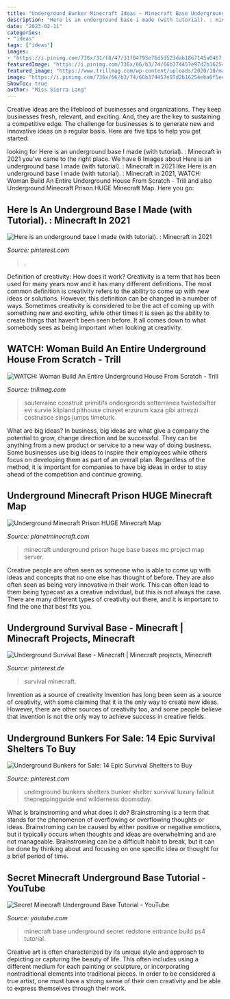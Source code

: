 ```yaml
---
title: "Underground Bunker Minecraft Ideas ~ Minecraft Base Underground Secret Redstone Entrance Build Ps4 Tutorial"
description: "Here is an underground base i made (with tutorial). : minecraft in 2021"
date: "2023-02-11"
categories:
- "ideas"
tags: ["ideas"]
images:
- "https://i.pinimg.com/736x/31/f8/47/31f84795e76d5d523dab1867145a0467.jpg"
featuredImage: "https://i.pinimg.com/736x/66/b3/74/66b374457e97d2b16254eba6f5eef62a.jpg"
featured_image: "https://www.trillmag.com/wp-content/uploads/2020/10/maxresdefault-2020-10-09T115332.547.jpg"
image: "https://i.pinimg.com/736x/66/b3/74/66b374457e97d2b16254eba6f5eef62a.jpg"
ShowToc: true
author: "Miss Sierra Lang"
---
```



Creative ideas are the lifeblood of businesses and organizations. They keep businesses fresh, relevant, and exciting. And, they are the key to sustaining a competitive edge. The challenge for businesses is to generate new and innovative ideas on a regular basis. Here are five tips to help you get started:

	

		
looking for Here is an underground base I made (with tutorial). : Minecraft in 2021 you've came to the right place. We have 6 Images about Here is an underground base I made (with tutorial). : Minecraft in 2021 like Here is an underground base I made (with tutorial). : Minecraft in 2021, WATCH: Woman Build An Entire Underground House From Scratch - Trill and also Underground Minecraft Prison HUGE Minecraft Map. Here you go:
		
    
## Here Is An Underground Base I Made (with Tutorial). : Minecraft In 2021

<img loading=lazy src="https://i.pinimg.com/736x/31/f8/47/31f84795e76d5d523dab1867145a0467.jpg" onerror="this.onerror=null;this.src='https://tse1.mm.bing.net/th?id=OIP.j-NTkO5JvisJn8RvevHTSAHaD3&amp;pid=15.1';" alt="Here is an underground base I made (with tutorial). : Minecraft in 2021">

_Source: pinterest.com_

>. 

	

Definition of creativity: How does it work?
Creativity is a term that has been used for many years now and it has many different definitions. The most common definition is creativity refers to the ability to come up with new ideas or solutions. However, this definition can be changed in a number of ways. Sometimes creativity is considered to be the act of coming up with something new and exciting, while other times it is seen as the ability to create things that haven’t been seen before. It all comes down to what somebody sees as being important when looking at creativity.

    
## WATCH: Woman Build An Entire Underground House From Scratch - Trill

<img loading=lazy src="https://www.trillmag.com/wp-content/uploads/2020/10/maxresdefault-2020-10-09T115332.547.jpg" onerror="this.onerror=null;this.src='https://tse1.mm.bing.net/th?id=OIP.hsx-7luERw4gVqFr5q37uAHaEK&amp;pid=15.1';" alt="WATCH: Woman Build An Entire Underground House From Scratch - Trill">

_Source: trillmag.com_

>souterraine construit primitifs ondergronds sotterranea twistedsifter evi survie klipland pithouse cinayet erzurum kaza gibi attrezzi costruisce sings jumps timeturk. 

	

What are big ideas?
In business, big ideas are what give a company the potential to grow, change direction and be successful. They can be anything from a new product or service to a new way of doing business. 
Some businesses use big ideas to inspire their employees while others focus on developing them as part of an overall plan. Regardless of the method, it is important for companies to have big ideas in order to stay ahead of the competition and continue growing.

    
## Underground Minecraft Prison HUGE Minecraft Map

<img loading=lazy src="https://static.planetminecraft.com/files/resource_media/screenshot/1233/2012-08-16_195310_3277502.jpg" onerror="this.onerror=null;this.src='https://tse2.mm.bing.net/th?id=OIP.NnGzFcx6KQ_TZyL9qxR4-wHaES&amp;pid=15.1';" alt="Underground Minecraft Prison HUGE Minecraft Map">

_Source: planetminecraft.com_

>minecraft underground prison huge base bases mc project map server. 

	

Creative people are often seen as someone who is able to come up with ideas and concepts that no one else has thought of before. They are also often seen as being very innovative in their work. This can often lead to them being typecast as a creative individual, but this is not always the case. There are many different types of creativity out there, and it is important to find the one that best fits you.

    
## Underground Survival Base - Minecraft | Minecraft Projects, Minecraft

<img loading=lazy src="https://i.pinimg.com/736x/4a/27/34/4a2734334acba4ec9620a07ccc2579d1.jpg" onerror="this.onerror=null;this.src='https://tse4.mm.bing.net/th?id=OIP.DylKwLyGlRlt1qrlndlfBAHaEK&amp;pid=15.1';" alt="Underground Survival Base - Minecraft | Minecraft projects, Minecraft">

_Source: pinterest.de_

>survival minecraft. 

	

Invention as a source of creativity
Invention has long been seen as a source of creativity, with some claiming that it is the only way to create new ideas. However, there are other sources of creativity too, and some people believe that invention is not the only way to achieve success in creative fields.

    
## Underground Bunkers For Sale: 14 Epic Survival Shelters To Buy

<img loading=lazy src="https://i.pinimg.com/736x/66/b3/74/66b374457e97d2b16254eba6f5eef62a.jpg" onerror="this.onerror=null;this.src='https://tse3.mm.bing.net/th?id=OIP.2ZLm_-nzpD38hYoCJOHotQHaEK&amp;pid=15.1';" alt="Underground Bunkers for Sale: 14 Epic Survival Shelters to Buy">

_Source: pinterest.com_

>underground bunkers shelters bunker shelter survival luxury fallout thepreppingguide end wilderness doomsday. 

	

What is brainstroming and what does it do?
Brainstroming is a term that stands for the phenomenon of overflowing or overflowing thoughts or ideas. Brainstroming can be caused by either positive or negative emotions, but it typically occurs when thoughts and ideas are overwhelming and are not manageable. Brainstroming can be a difficult habit to break, but it can be done by thinking about and focusing on one specific idea or thought for a brief period of time.

    
## Secret Minecraft Underground Base Tutorial - YouTube

<img loading=lazy src="https://i.ytimg.com/vi/bFbCEWRhOMU/maxresdefault.jpg" onerror="this.onerror=null;this.src='https://tse2.mm.bing.net/th?id=OIP.WIz6V8j7K6goVxZlboV0agHaEK&amp;pid=15.1';" alt="Secret Minecraft Underground Base Tutorial - YouTube">

_Source: youtube.com_

>minecraft base underground secret redstone entrance build ps4 tutorial. 

	

Creative art is often characterized by its unique style and approach to depicting or capturing the beauty of life. This often includes using a different medium for each painting or sculpture, or incorporating nontraditional elements into traditional pieces. In order to be considered a true artist, one must have a strong sense of their own creativity and be able to express themselves through their work.

